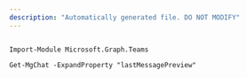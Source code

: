 ```yaml
---
description: "Automatically generated file. DO NOT MODIFY"
---
```


```powershellv2

Import-Module Microsoft.Graph.Teams

Get-MgChat -ExpandProperty "lastMessagePreview" 

```
